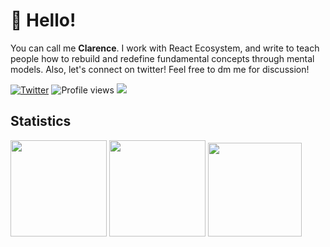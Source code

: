 # 👋 Hello!

You can call me **Clarence**. I work with React Ecosystem, and write to teach people how to rebuild and redefine fundamental concepts through mental models. Also, let's connect on twitter! Feel free to dm me for discussion!

[![Twitter](https://img.shields.io/twitter/url/https/twitter.com/th_clarence.svg?style=social&label=Follow%20%40th_clarence)](https://twitter.com/daffaazharr)
![Profile views](https://komarev.com/ghpvc/?username=daffaazhar&color=gray)
![](https://hit.yhype.me/github/profile?user_id=55318172)


## Statistics

<div>
  <img height="154" src="https://github-readme-stats.vercel.app/api?username=daffaazhar&show_icons=true&theme=react&count_private=true&hide=contribs" />
  <img height="154" src="https://github-readme-stats.vercel.app/api/top-langs/?username=daffaazhar&layout=compact&theme=react&hide=php&langs_count=6" />
  <img height="150" src="https://github-readme-stats.vercel.app/api/wakatime?username=daffaazhar&layout=compact&theme=react&langs_count=6" />
</div>
